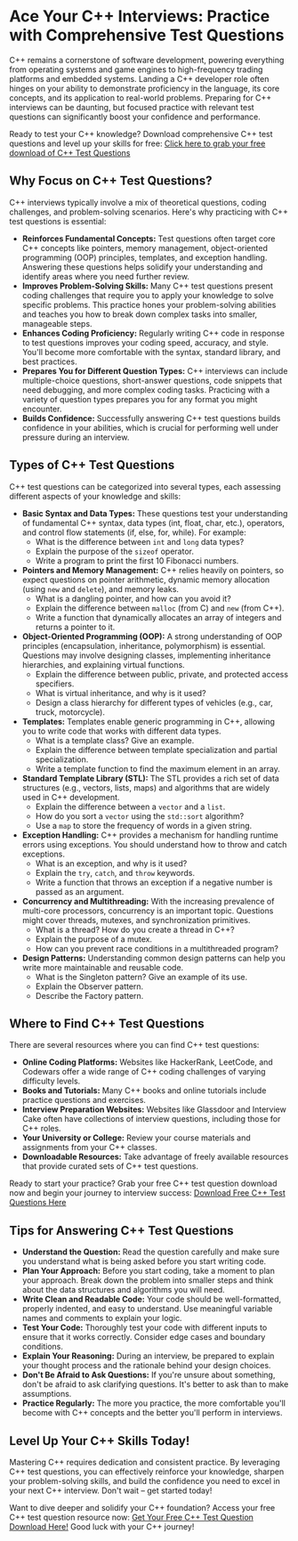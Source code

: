 # Ace Your C++ Interviews: Practice with Comprehensive Test Questions

C++ remains a cornerstone of software development, powering everything from operating systems and game engines to high-frequency trading platforms and embedded systems.  Landing a C++ developer role often hinges on your ability to demonstrate proficiency in the language, its core concepts, and its application to real-world problems. Preparing for C++ interviews can be daunting, but focused practice with relevant test questions can significantly boost your confidence and performance.

Ready to test your C++ knowledge?  Download comprehensive C++ test questions and level up your skills for free: [Click here to grab your free download of C++ Test Questions](https://udemywork.com/cpp-test-questions)

## Why Focus on C++ Test Questions?

C++ interviews typically involve a mix of theoretical questions, coding challenges, and problem-solving scenarios.  Here's why practicing with C++ test questions is essential:

*   **Reinforces Fundamental Concepts:**  Test questions often target core C++ concepts like pointers, memory management, object-oriented programming (OOP) principles, templates, and exception handling.  Answering these questions helps solidify your understanding and identify areas where you need further review.
*   **Improves Problem-Solving Skills:** Many C++ test questions present coding challenges that require you to apply your knowledge to solve specific problems.  This practice hones your problem-solving abilities and teaches you how to break down complex tasks into smaller, manageable steps.
*   **Enhances Coding Proficiency:**  Regularly writing C++ code in response to test questions improves your coding speed, accuracy, and style.  You'll become more comfortable with the syntax, standard library, and best practices.
*   **Prepares You for Different Question Types:** C++ interviews can include multiple-choice questions, short-answer questions, code snippets that need debugging, and more complex coding tasks.  Practicing with a variety of question types prepares you for any format you might encounter.
*   **Builds Confidence:**  Successfully answering C++ test questions builds confidence in your abilities, which is crucial for performing well under pressure during an interview.

## Types of C++ Test Questions

C++ test questions can be categorized into several types, each assessing different aspects of your knowledge and skills:

*   **Basic Syntax and Data Types:** These questions test your understanding of fundamental C++ syntax, data types (int, float, char, etc.), operators, and control flow statements (if, else, for, while).  For example:
    *   What is the difference between `int` and `long` data types?
    *   Explain the purpose of the `sizeof` operator.
    *   Write a program to print the first 10 Fibonacci numbers.
*   **Pointers and Memory Management:**  C++ relies heavily on pointers, so expect questions on pointer arithmetic, dynamic memory allocation (using `new` and `delete`), and memory leaks.
    *   What is a dangling pointer, and how can you avoid it?
    *   Explain the difference between `malloc` (from C) and `new` (from C++).
    *   Write a function that dynamically allocates an array of integers and returns a pointer to it.
*   **Object-Oriented Programming (OOP):**  A strong understanding of OOP principles (encapsulation, inheritance, polymorphism) is essential.  Questions may involve designing classes, implementing inheritance hierarchies, and explaining virtual functions.
    *   Explain the difference between public, private, and protected access specifiers.
    *   What is virtual inheritance, and why is it used?
    *   Design a class hierarchy for different types of vehicles (e.g., car, truck, motorcycle).
*   **Templates:** Templates enable generic programming in C++, allowing you to write code that works with different data types.
    *   What is a template class? Give an example.
    *   Explain the difference between template specialization and partial specialization.
    *   Write a template function to find the maximum element in an array.
*   **Standard Template Library (STL):**  The STL provides a rich set of data structures (e.g., vectors, lists, maps) and algorithms that are widely used in C++ development.
    *   Explain the difference between a `vector` and a `list`.
    *   How do you sort a `vector` using the `std::sort` algorithm?
    *   Use a `map` to store the frequency of words in a given string.
*   **Exception Handling:**  C++ provides a mechanism for handling runtime errors using exceptions.  You should understand how to throw and catch exceptions.
    *   What is an exception, and why is it used?
    *   Explain the `try`, `catch`, and `throw` keywords.
    *   Write a function that throws an exception if a negative number is passed as an argument.
*   **Concurrency and Multithreading:**  With the increasing prevalence of multi-core processors, concurrency is an important topic.  Questions might cover threads, mutexes, and synchronization primitives.
    *   What is a thread? How do you create a thread in C++?
    *   Explain the purpose of a mutex.
    *   How can you prevent race conditions in a multithreaded program?
*   **Design Patterns:**  Understanding common design patterns can help you write more maintainable and reusable code.
    *   What is the Singleton pattern? Give an example of its use.
    *   Explain the Observer pattern.
    *   Describe the Factory pattern.

## Where to Find C++ Test Questions

There are several resources where you can find C++ test questions:

*   **Online Coding Platforms:** Websites like HackerRank, LeetCode, and Codewars offer a wide range of C++ coding challenges of varying difficulty levels.
*   **Books and Tutorials:** Many C++ books and online tutorials include practice questions and exercises.
*   **Interview Preparation Websites:** Websites like Glassdoor and Interview Cake often have collections of interview questions, including those for C++ roles.
*   **Your University or College:**  Review your course materials and assignments from your C++ classes.
*   **Downloadable Resources:**  Take advantage of freely available resources that provide curated sets of C++ test questions.

Ready to start your practice?  Grab your free C++ test question download now and begin your journey to interview success: [Download Free C++ Test Questions Here](https://udemywork.com/cpp-test-questions)

## Tips for Answering C++ Test Questions

*   **Understand the Question:** Read the question carefully and make sure you understand what is being asked before you start writing code.
*   **Plan Your Approach:** Before you start coding, take a moment to plan your approach.  Break down the problem into smaller steps and think about the data structures and algorithms you will need.
*   **Write Clean and Readable Code:**  Your code should be well-formatted, properly indented, and easy to understand. Use meaningful variable names and comments to explain your logic.
*   **Test Your Code:**  Thoroughly test your code with different inputs to ensure that it works correctly. Consider edge cases and boundary conditions.
*   **Explain Your Reasoning:**  During an interview, be prepared to explain your thought process and the rationale behind your design choices.
*   **Don't Be Afraid to Ask Questions:** If you're unsure about something, don't be afraid to ask clarifying questions.  It's better to ask than to make assumptions.
*   **Practice Regularly:**  The more you practice, the more comfortable you'll become with C++ concepts and the better you'll perform in interviews.

## Level Up Your C++ Skills Today!

Mastering C++ requires dedication and consistent practice. By leveraging C++ test questions, you can effectively reinforce your knowledge, sharpen your problem-solving skills, and build the confidence you need to excel in your next C++ interview.  Don't wait – get started today!

Want to dive deeper and solidify your C++ foundation? Access your free C++ test question resource now: [Get Your Free C++ Test Question Download Here!](https://udemywork.com/cpp-test-questions) Good luck with your C++ journey!
